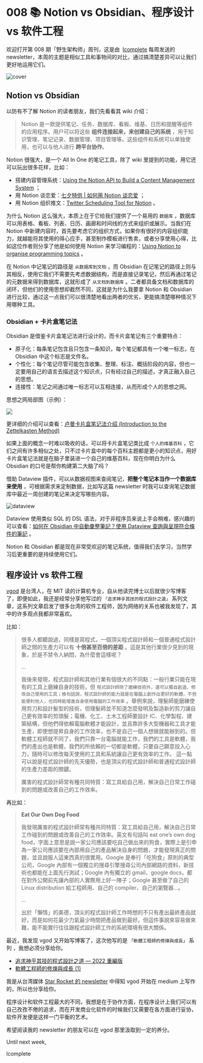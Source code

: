 # 008 📚 Notion vs Obsidian、程序设计 vs 软件工程

欢迎打开第 008 期「野生架构师」周刊，这是由  [lcomplete](https://twitter.com/lcomplete_wild) 每周发送的 newsletter，本周的主题是相似工具和事物间的对比，通过搞清楚差异可以让我们更好地运用它们。

![cover](./008/cover.jpeg)

## Notion vs Obsidian

以防有不了解 Notion 的读者朋友，我们先看看其 wiki 介绍：

> Notion 是一款提供笔记、任务、数据库、看板、维基、日历和提醒等组件的应用程序。用户可以将这些 **组件连接起来，来创建自己的系统** ，用于知识管理、笔记记录、数据管理、项目管理等。这些组件和系统可以单独使用，也可以与他人进行 **跨平台协作**。

Notion 很强大，是一个 All In One 的笔记工具，除了 wiki 里提到的功能，用它还可以玩出很多花样，比如：

- 搭建内容管理系统：[Using the Notion API to Build a Content Management System](https://www.appsmith.com/blog/using-the-notion-api-to-build-a-content-management-system) ；
- 用 Notion 谈恋爱：[七夕特供 | 如何用 Notion 谈恋爱](https://sspai.com/post/65098) ；
- 用 Notion 组织推文：[Twitter Scheduling Tool for Notion](https://www.queue.so/) 。

为什么 Notion 这么强大，本质上在于它给我们提供了一个易用的 `数据库` ，数据库可以用表格、看板、列表、日历、画廊和时间线的方式来组织或展示。当我们在 Notion 中新建内容时，首先要考虑它的组织方式，如果你有很好的内容组织能力，就越能将其使用的得心应手，甚至制作模板进行售卖，或者分享使用心得，比如这位作者则分享了他是如何使用 Notion 来学习编程的：[Using Notion to organise programming topics](https://blog.damiandemasi.com/using-notion-to-organise-programming-topics) 。

在 Notion 中记笔记的路径是 `从数据库到文档` ，而 Obsidian 在记笔记的路径上则与其相反，使用它我们不需要先考虑数据结构，而是直接记录笔记，然后再通过笔记的元数据来得到数据库，这就形成了 `从文档到数据库` 。二者都具备文档和数据库的闭环，但他们的使用思想却截然不同，这就是为什么我要拿 Notion 和 Obsidian 进行比较，通过这一点我们可以很清楚地看出两者的优劣，更能搞清楚哪种情况下用哪种工具。

### Obsidian + 卡片盒笔记法

Obsidian 是借鉴卡片盒笔记法进行设计的，而卡片盒笔记有三个重要特点：

- 原子化：每条笔记包含且只包含一条知识，每个笔记都具有一个唯一标志，在 Obsidian 中这个标志是文件名。
- 个性化：每个笔记尽管可能包含收集、整理、标注、概括阶段的内容，但也一定要用自己的语言去描述这个知识点，只有经过自己的描述，才真正融入自己的思想。
- 连接性：笔记之间通过唯一标志可以互相连接，从而形成个人的思想之网。

思想之网局部图（示例）：

![](./008/web_detail.png)

更详细的介绍可以查看：[卢曼卡片盒笔记法介绍 (Introduction to the Zettelkasten Method)](https://zettelkasten.de/introduction/zh/)

如果上面的概念一时难以吸收的话，可以将卡片盒笔记类比成 `个人的维基百科` ，它们之间有许多相似之处，只不过卡片盒中的每个百科主题都是更小的知识点，用好卡片盒笔记法就是在脑子里装进一个自己的维基百科，现在你明白为什么 Obsidian 的口号是帮你构建第二大脑了吗？

借助 Dataview 插件，可以从数据视图来查阅笔记，**把整个笔记本当作一个数据库来使用** ，可根据需求来定制数据，比如写这篇 newsletter 时我可以查询笔记数据库中最近一周创建的笔记来决定写哪些内容。

![dataview](./008/dataview.png)

Dataview 使用类似 SQL 的 DSL 语法，对于非程序员来说上手会稍难，感兴趣的可以查看：[如何在 Obsidian 中自動彙整筆記？使用 Dataview 查詢與呈現符合條件的筆記](https://medium.com/pm%E7%9A%84%E7%94%9F%E7%94%A2%E5%8A%9B%E5%B7%A5%E5%85%B7%E7%AE%B1/obsidian-%E4%BD%BF%E7%94%A8%E6%95%99%E5%AD%B8-%E6%8F%92%E4%BB%B6%E7%AF%87-02-%E5%A6%82%E4%BD%95%E5%9C%A8-obsidian-%E4%B8%AD%E8%87%AA%E5%8B%95-%E5%BD%99%E6%95%B4%E7%AD%86%E8%A8%98-8d90b5e44f6a) 。

Notion 和 Obsidian 都是现在非常受欢迎的笔记系统，值得我们去学习，当然学习后更重要的是持续使用它们。

## 程序设计 vs 软件工程

[vgod](https://blog.vgod.tw/) 是台湾人，在 MIT 读的计算机专业，自从他读完博士以后就很少写博客了，即便如此，我还是经常分享他写过的 `「追求神乎其技的程式設計之道」` 系列文章，这系列文章启发了很多台湾的软件工程师，因为网络的关系也被我发现了，其中的许多观点我都非常喜欢。

比如：

> 很多人都聽說過，同樣是寫程式，一個頂尖程式設計師和一個普通程式設計師之間的生產力可以有 **十倍甚至百倍的差距** 。這是其他行業很少見到的現象，於是不禁令人納悶，為什麼會這樣呢？
>
> ...
>
> 我後來發現，程式設計師和其他行業有個很大的不同點：一般行業只能在現有的工具上磨練自身的技術，但 `程式設計師除了磨練技術外，還可以獨自創造、修改自己使用的工具；換句話說，程式設計師的能力就是在電腦上創作出更好的軟體，不但能便利他人，也同時能增進自身使用電腦的工作效率` 。舉例來說，理髮師能磨練使用剪刀和設計髮型的技術，但理髮師並不知道怎麼發明及製造新的剪刀讓自己更有效率的剪頭髮；電機、化工、土木工程師要設計 IC、化學製程、建築結構，但他們得依賴電腦軟體才能設計，並且靠許多大型機器和工具才能生產，即使想提昇自身的工作效率，也不是自己一個人想做就能辦到的。但軟體工程師就不同了，我們只靠一台電腦就能工作，我們的工具是軟體，我們的產出也是軟體，我們的所依賴的一切都是軟體，只要自己願意投入心力，隨時可以修改每天使用的工具和系統讓自己更有效率的工作。
> 這一點可以說是程式設計師的先天優勢，也是頂尖的程式設計師和普通程式設計師的生產力差距的關鍵。
>
> 厲害的程式設計師常有種共同特質：寫工具給自己用，解決自己日常工作碰到的問題或改善自己的工作效率。

再比如：

> **Eat Our Own Dog Food**
>
> 我發現厲害的程式設計師常有種共同特質：寫工具給自己用，解決自己日常工作碰到的問題或改善自己的工作效率。英文有句話叫 eat one’s own dog food，字面上意思是說一家公司應該要吃自己做出來的狗食，實際上是引申為一家公司應該要在內部用自己的產品解決自身的問題，才能發現真正的問題，並且說服人這東西真的很實用。Google 是奉行「吃狗食」原則的典型公司，Google 內部有一個獨立的搜尋引擎搜尋公司內部網路的資料，新技術也都能在上面先行測試；Google 內有獨立的 gmail、google docs，都在對外公開前先讓內部的人實際用上好一陣子；Google 甚至做了自己的 Linux distribution 給工程師用、自己的 compiler、自己的瀏覽器…。
>
> ...
>
> 出於「懶惰」的美德，頂尖的程式設計師工作時想的不只有產出最終產品就好，而是如何花最少力氣最少時間把產品做到最好。但這件事說來容易做來難，能不能實行往往跟程式設計師工作的系統環境有很大關係。

最近，我发现 vgod 又开始写博客了，这次他写的是 `「軟體工程師的修煉與成長」` 系列 ，我想必须分享给你。

- [追求神乎其技的程式設計之道 — 2022 重編版](https://vgod.medium.com/%E8%BF%BD%E6%B1%82%E7%A5%9E%E4%B9%8E%E5%85%B6%E6%8A%80%E7%9A%84%E7%A8%8B%E5%BC%8F%E8%A8%AD%E8%A8%88%E4%B9%8B%E9%81%93-2022%E9%87%8D%E7%B7%A8%E7%89%88-7cccc3c68f1e)
- [軟體工程師的修煉與成長 (1)](https://vgod.medium.com/%E8%BB%9F%E9%AB%94%E5%B7%A5%E7%A8%8B%E5%B8%AB%E7%9A%84%E4%BF%AE%E7%85%89%E8%88%87%E6%88%90%E9%95%B7-1-7b906f837d74)

我是从台湾媒体 [Star Rocket 的 newsletter](https://blog.starrocket.io/star-rocket-newsletter/) 中得知 vgod 开始在 medium 上写作的，所以也分享给你。

程序设计和软件工程最大的不同，我想是在于协作方面，在程序设计上我们可以有自己孜孜不倦的追求，而在开发商业化软件的时候我们又需要在各方面进行妥协，软件开发便是这样一门平衡的艺术。

希望阅读我的 newsletter 的朋友可以在 vgod 那里汲取到一定的养分。

Until next week,

lcomplete
